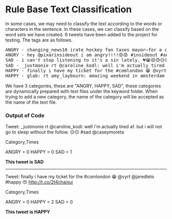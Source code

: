 # Rule Base Text Classification

In some cases, we may need to classify the text according to the words or characters in the sentence. In these cases, we can classify based on the word sets we have created. 6 tweets have been added to the project for testing. The tags are as follows.

<pre></preANGRY>ANGRY - changing_news10	irate hockey fan tases mayor—for a cause http://t.co/fahteyvhr6  #news #angry #hockey #mayor #cause #charity
ANGRY - hey @pixarinsideout i am angry!!!!😡😡 #insideout #angry #drawing #color http://t.co/npywa76xs9
SAD - i can't stop listening to it's a sin lately. 💔😭😟😓😔😢😞 #sad #isolated #petheadproblems #mysummeriscrap
SAD - _justmonie rt @caroline_kodl: well i'm actually tired af. but i will not go to sleep without the follow. 😔😔 #sad @caseymoreta
HAPPY - finally i have my ticket for the #comlondon 😁 @vyrt @jaredleto #happy 😙 http://t.co/2t4chaixui
HAPPY - glab: rt amy_laybourn: amazing weekend in amsterdam with marcus ✈️😁☀️🍹👍🏻 #sun #holidays #happy #siteseeing #weekendaway 💕 </pre>

We have 3 categories, these are "ANGRY, HAPPY, SAD", these categories are dynamically prepared with text files under the keyword folder. When trying to add a new category, the name of the category will be accepted as the name of the text file.

### **Output of Code**

Tweet: _justmonie rt @caroline_kodl: well i'm actually tired af. but i will not go to sleep without the follow. 😔😔 #sad @caseymoreta

Category,Times

ANGRY = 0
HAPPY  = 0
SAD      = 1

**This tweet is SAD**

------------

Tweet: finally i have my ticket for the #comlondon 😁 @vyrt @jaredleto #happy 😙 http://t.co/2t4chaixui

Category,Times

ANGRY = 0
HAPPY  = 2
SAD      = 0

**This tweet is HAPPY**
